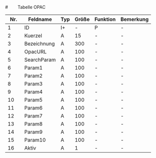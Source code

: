 #        Tabelle OPAC


Nr.|Feldname|Typ|Größe|Funktion|Bemerkung
--|--|--|--|--|--
1      |ID|I+|-|P|-
2      |Kuerzel|A|15|-|-
3      |Bezeichnung|A|300|-|-
4      |OpacURL|A|100|-|-
5      |SearchParam|A|100|-|-
6      |Param1|A|100|-|-
7      |Param2|A|100|-|-
8      |Param3|A|100|-|-
9      |Param4|A|100|-|-
10    |Param5|A|100|-|-
11    |Param6|A|100|-|-
12    |Param7|A|100|-|-
13    |Param8|A|100|-|-
14    |Param9|A|100|-|-
15    |Param10|A|100|-|-
16    |Aktiv|A|1|-|-
